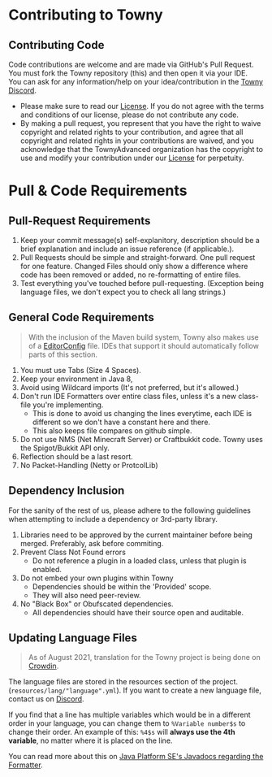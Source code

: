 # Contributing to Towny
   
    
## Contributing Code    
Code contributions are welcome and are made via GitHub's Pull Request. 
You must fork the Towny repository (this) and then open it via your IDE.   
You can ask for any information/help on your idea/contribution in the [Towny Discord](https://discord.gg/gnpVs5m).    

* Please make sure to read our [License](https://github.com/TownyAdvanced/Towny/blob/master/LICENSE.md). If you do not agree with the terms and conditions of our license, please do not contribute any code.
* By making a pull request, you represent that you have the right to waive copyright and related rights to your contribution, and agree that all copyright and related rights in your contributions are waived, and you acknowledge that the TownyAdvanced organization has the copyright to use and modify your contribution under our [License](https://github.com/TownyAdvanced/Towny/blob/master/LICENSE.md) for perpetuity.

# Pull & Code Requirements    
## Pull-Request Requirements
1. Keep your commit message(s) self-explanitory, description should be a brief explanation and include an issue reference (if applicable.).   
2. Pull Requests should be simple and straight-forward. One pull request for one feature. Changed Files should only show a difference where code has been removed or added, no re-formatting of entire files.   
3. Test everything you've touched before pull-requesting. (Exception being language files, we don't expect you to check all lang strings.)    

## General Code Requirements
> With the inclusion of the Maven build system, Towny also makes use of a [EditorConfig](https://editorconfig.org) file. IDEs that support it should automatically follow parts of this section.
    
1. You must use Tabs (Size 4 Spaces).    
2. Keep your environment in Java 8,   
3. Avoid using Wildcard imports (It's not preferred, but it's allowed.)   
4. Don't run IDE Formatters over entire class files, unless it's a new class-file you're implementing.   
   - This is done to avoid us changing the lines everytime, each IDE is different so we don't have a constant here and there.
   - This also keeps file compares on github simple.
5. Do not use NMS (Net Minecraft Server) or Craftbukkit code. Towny uses the Spigot/Bukkit API only.
6. Reflection should be a last resort.   
7. No Packet-Handling (Netty or ProtcolLib)   

## Dependency Inclusion
For the sanity of the rest of us, please adhere to the following guidelines when attempting to
include a dependency or 3rd-party library.
1. Libraries need to be approved by the current maintainer before being merged. Preferably, ask before commiting.     
1. Prevent Class Not Found errors    
   - Do not reference a plugin in a loaded class, unless that plugin is enabled.
2. Do not embed your own plugins within Towny
   - Dependencies should be within the 'Provided' scope.
   - They will also need peer-review.
3. No "Black Box" or Obufscated dependencies.
   - All dependencies should have their source open and auditable.

## Updating Language Files
> As of August 2021, translation for the Towny project is being done on [Crowdin](https://crowdin.com/project/townyadvanced).

The language files are stored in the resources section of the project. (`resources/lang/"language".yml`).
If you want to create a new language file, contact us on [Discord](https://discord.gg/gnpVs5m).

If you find that a line has multiple variables which would be in a different order in your language, you can change them to `%Variable number$s` to change their order. 
An example of this: `%4$s` will **always use the 4th variable**, no matter where it is placed on the line.

You can read more about this on [Java Platform SE's Javadocs regarding the Formatter](https://docs.oracle.com/javase/7/docs/api/java/util/Formatter.html).

<!--Pre-Crowdin language file tutorial-->
<!--To update / change an existing language file, fork this repo and then edit the "language".yml in your fork.    
Pull-Request your updated version. Please try to keep the title simple and include the version number:    
e.g "German Translation v0.42"    
If you are creating a new language file, feel-free to use either the english translation e.g "norwegian.yml" or the global placeholder e.g "es-mx"    
If you are editing a language which contains the '(apostrophe) character such as French, please make sure you run it all through a YAML Parser,    
You have to double up the '' when you want one ' to appear. It may help to do this anyways, as other characters may also require an escape sequence.-->
